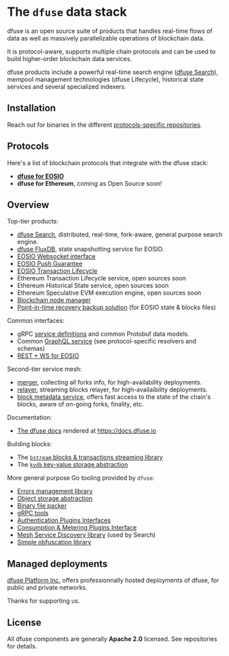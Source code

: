# The `dfuse` data stack

dfuse is an open source suite of products that handles real-time flows
of data as well as massively parallelizable operations of blockchain
data.

It is protocol-aware, supports multiple chain protocols and can be
used to build higher-order blockchain data services.

dfuse products include a powerful real-time search engine
([dfuse Search](https://github.com/dfuse-io/search)), mempool
management technologies (dfuse Lifecycle), historical state services
and several specialized indexers.


## Installation

Reach out for binaries in the different
[protocols-specific repositories](#protocols).


## Protocols

Here's a list of blockchain protocols that integrate with the dfuse stack:

* [**dfuse for EOSIO**](https://github.com/dfuse-io/dfuse-eosio)
* **dfuse for Ethereum**, coming as Open Source soon!


## Overview

Top-tier products:

* [dfuse Search](https://github.com/dfuse-io/search), distributed, real-time, fork-aware, general purpose search engine.
* [dfuse FluxDB](https://github.com/dfuse-io/dfuse-eosio/tree/develop/fluxdb), state snapshotting service for EOSIO.
* [EOSIO Websocket interface](https://github.com/dfuse-io/dfuse-eosio/tree/develop/eosws)
* [EOSIO Push Guarantee](https://github.com/dfuse-io/dfuse-eosio/tree/develop/eosws)
* [EOSIO Transaction Lifecycle](https://github.com/dfuse-io/dfuse-eosio/tree/develop/eosws)
* Ethereum Transaction Lifecycle service, open sources soon
* Ethereum Historical State service, open sources soon
* Ethereum Speculative EVM execution engine, open sources soon
* [Blockchain node manager](https://github.com/dfuse-io/manageos)
* [Point-in-time recovery backup solution](https://github.com/eoscanada/pitreos) (for EOSIO state & blocks files)

Common interfaces:
* gRPC [service definitions](https://github.com/dfuse-io/service-definitions) and common Protobuf data models.
* Common [GraphQL service](https://github.com/dfuse-io/dgraphql) (see protocol-specific resolvers and schemas)
* [REST + WS for EOSIO](https://github.com/dfuse-io/dfuse-eosio/tree/develop/eosws)

Second-tier service mesh:
* [merger](https://github.com/dfuse-io/merger), collecting all forks info, for high-availability deployments.
* [relayer](https://github.com/dfuse-io/relayer), streaming blocks relayer, for high-availaibility deployments.
* [block metadata service](https://github.com/dfuse-io/blockmeta), offers fast access to the state of the chain's blocks, aware of on-going forks, finality, etc.


Documentation:
* [The dfuse docs](https://github.com/dfuse-io/docs) rendered at https://docs.dfuse.io

Building blocks:

* The [`bstream` blocks & transactions streaming library](https://github.com/dfuse-io/bstream)
* The [`kvdb` key-value storage abstraction](https://github.com/dfuse-io/kvdb)

More general purpose Go tooling provided by `dfuse`:

* [Errors management library](https://github.com/dfuse-io/derr)
* [Object storage abstraction](https://github.com/dfuse-io/dstore)
* [Binary file packer](https://github.com/dfuse-io/dbin)
* [gRPC tools](https://github.com/dfuse-io/dgrpc)
* [Authentication Plugins Interfaces](https://github.com/dfuse-io/dauth)
* [Consumption & Metering Plugins Interface](https://github.com/dfuse-io/dmetering)
* [Mesh Service Discovery library](https://github.com/dfuse-io/dmesh) (used by Search)
* [Simple obfuscation library](https://github.com/dfuse-io/opaque)


## Managed deployments

[dfuse Platform Inc.](https://dfuse.io) offers professionnally hosted
deployments of dfuse, for public and private networks.

Thanks for supporting us.

## License

All dfuse components are generally **Apache 2.0** licensed.  See repositories for details.
